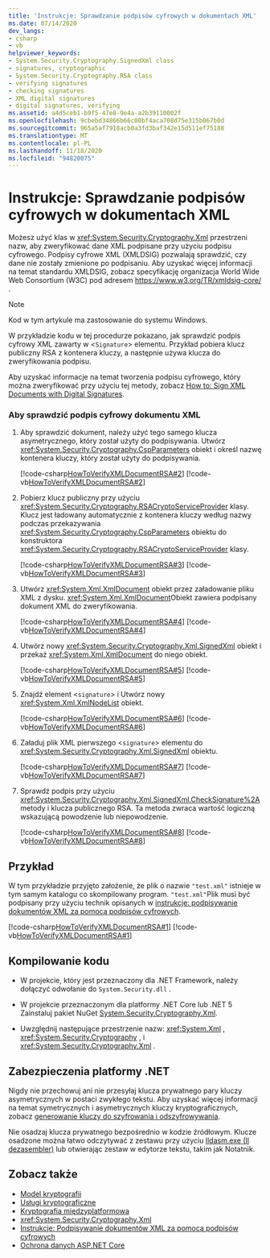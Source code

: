 ```yaml
---
title: 'Instrukcje: Sprawdzanie podpisów cyfrowych w dokumentach XML'
ms.date: 07/14/2020
dev_langs:
- csharp
- vb
helpviewer_keywords:
- System.Security.Cryptography.SignedXml class
- signatures, cryptographic
- System.Security.Cryptography.RSA class
- verifying signatures
- checking signatures
- XML digital signatures
- digital signatures, verifying
ms.assetid: a4d5ceb1-b9f5-47e8-9e4a-a2b39110002f
ms.openlocfilehash: 9cbebd34866b66c00bf4aca708d75e315b067b0d
ms.sourcegitcommit: 965a5af7918acb0a3fd3baf342e15d511ef75188
ms.translationtype: MT
ms.contentlocale: pl-PL
ms.lasthandoff: 11/18/2020
ms.locfileid: "94820075"
---
```

# <a name="how-to-verify-the-digital-signatures-of-xml-documents"></a>Instrukcje: Sprawdzanie podpisów cyfrowych w dokumentach XML

Możesz użyć klas w <xref:System.Security.Cryptography.Xml> przestrzeni nazw, aby zweryfikować dane XML podpisane przy użyciu podpisu cyfrowego. Podpisy cyfrowe XML (XMLDSIG) pozwalają sprawdzić, czy dane nie zostały zmienione po podpisaniu. Aby uzyskać więcej informacji na temat standardu XMLDSIG, zobacz specyfikację organizacja World Wide Web Consortium (W3C) pod adresem <https://www.w3.org/TR/xmldsig-core/> .
  
> [!NOTE]
> Kod w tym artykule ma zastosowanie do systemu Windows.

W przykładzie kodu w tej procedurze pokazano, jak sprawdzić podpis cyfrowy XML zawarty w <`Signature`> elementu.  Przykład pobiera klucz publiczny RSA z kontenera kluczy, a następnie używa klucza do zweryfikowania podpisu.  
  
Aby uzyskać informacje na temat tworzenia podpisu cyfrowego, który można zweryfikować przy użyciu tej metody, zobacz [How to: Sign XML Documents with Digital Signatures](how-to-sign-xml-documents-with-digital-signatures.md).  
  
### <a name="to-verify-the-digital-signature-of-an-xml-document"></a>Aby sprawdzić podpis cyfrowy dokumentu XML  
  
1. Aby sprawdzić dokument, należy użyć tego samego klucza asymetrycznego, który został użyty do podpisywania.  Utwórz <xref:System.Security.Cryptography.CspParameters> obiekt i określ nazwę kontenera kluczy, który został użyty do podpisywania.  
  
     [!code-csharp[HowToVerifyXMLDocumentRSA#2](../../../samples/snippets/csharp/VS_Snippets_CLR/HowToVerifyXMLDocumentRSA/cs/sample.cs#2)]
     [!code-vb[HowToVerifyXMLDocumentRSA#2](../../../samples/snippets/visualbasic/VS_Snippets_CLR/HowToVerifyXMLDocumentRSA/vb/sample.vb#2)]  
  
2. Pobierz klucz publiczny przy użyciu <xref:System.Security.Cryptography.RSACryptoServiceProvider> klasy.  Klucz jest ładowany automatycznie z kontenera kluczy według nazwy podczas przekazywania <xref:System.Security.Cryptography.CspParameters> obiektu do konstruktora <xref:System.Security.Cryptography.RSACryptoServiceProvider> klasy.  
  
     [!code-csharp[HowToVerifyXMLDocumentRSA#3](../../../samples/snippets/csharp/VS_Snippets_CLR/HowToVerifyXMLDocumentRSA/cs/sample.cs#3)]
     [!code-vb[HowToVerifyXMLDocumentRSA#3](../../../samples/snippets/visualbasic/VS_Snippets_CLR/HowToVerifyXMLDocumentRSA/vb/sample.vb#3)]  
  
3. Utwórz <xref:System.Xml.XmlDocument> obiekt przez załadowanie pliku XML z dysku.  <xref:System.Xml.XmlDocument>Obiekt zawiera podpisany dokument XML do zweryfikowania.  
  
     [!code-csharp[HowToVerifyXMLDocumentRSA#4](../../../samples/snippets/csharp/VS_Snippets_CLR/HowToVerifyXMLDocumentRSA/cs/sample.cs#4)]
     [!code-vb[HowToVerifyXMLDocumentRSA#4](../../../samples/snippets/visualbasic/VS_Snippets_CLR/HowToVerifyXMLDocumentRSA/vb/sample.vb#4)]  
  
4. Utwórz nowy <xref:System.Security.Cryptography.Xml.SignedXml> obiekt i przekaż <xref:System.Xml.XmlDocument> do niego obiekt.  
  
     [!code-csharp[HowToVerifyXMLDocumentRSA#5](../../../samples/snippets/csharp/VS_Snippets_CLR/HowToVerifyXMLDocumentRSA/cs/sample.cs#5)]
     [!code-vb[HowToVerifyXMLDocumentRSA#5](../../../samples/snippets/visualbasic/VS_Snippets_CLR/HowToVerifyXMLDocumentRSA/vb/sample.vb#5)]  
  
5. Znajdź element <`signature`> i Utwórz nowy <xref:System.Xml.XmlNodeList> obiekt.  
  
     [!code-csharp[HowToVerifyXMLDocumentRSA#6](../../../samples/snippets/csharp/VS_Snippets_CLR/HowToVerifyXMLDocumentRSA/cs/sample.cs#6)]
     [!code-vb[HowToVerifyXMLDocumentRSA#6](../../../samples/snippets/visualbasic/VS_Snippets_CLR/HowToVerifyXMLDocumentRSA/vb/sample.vb#6)]  
  
6. Załaduj plik XML pierwszego <`signature`> elementu do <xref:System.Security.Cryptography.Xml.SignedXml> obiektu.  
  
     [!code-csharp[HowToVerifyXMLDocumentRSA#7](../../../samples/snippets/csharp/VS_Snippets_CLR/HowToVerifyXMLDocumentRSA/cs/sample.cs#7)]
     [!code-vb[HowToVerifyXMLDocumentRSA#7](../../../samples/snippets/visualbasic/VS_Snippets_CLR/HowToVerifyXMLDocumentRSA/vb/sample.vb#7)]  
  
7. Sprawdź podpis przy użyciu <xref:System.Security.Cryptography.Xml.SignedXml.CheckSignature%2A> metody i klucza publicznego RSA.  Ta metoda zwraca wartość logiczną wskazującą powodzenie lub niepowodzenie.  
  
     [!code-csharp[HowToVerifyXMLDocumentRSA#8](../../../samples/snippets/csharp/VS_Snippets_CLR/HowToVerifyXMLDocumentRSA/cs/sample.cs#8)]
     [!code-vb[HowToVerifyXMLDocumentRSA#8](../../../samples/snippets/visualbasic/VS_Snippets_CLR/HowToVerifyXMLDocumentRSA/vb/sample.vb#8)]  
  
## <a name="example"></a>Przykład

W tym przykładzie przyjęto założenie, że plik o nazwie `"test.xml"` istnieje w tym samym katalogu co skompilowany program.  `"test.xml"`Plik musi być podpisany przy użyciu technik opisanych w [instrukcje: podpisywanie dokumentów XML za pomocą podpisów cyfrowych](how-to-sign-xml-documents-with-digital-signatures.md).  
  
[!code-csharp[HowToVerifyXMLDocumentRSA#1](../../../samples/snippets/csharp/VS_Snippets_CLR/HowToVerifyXMLDocumentRSA/cs/sample.cs#1)]
[!code-vb[HowToVerifyXMLDocumentRSA#1](../../../samples/snippets/visualbasic/VS_Snippets_CLR/HowToVerifyXMLDocumentRSA/vb/sample.vb#1)]  
  
## <a name="compiling-the-code"></a>Kompilowanie kodu  
  
- W projekcie, który jest przeznaczony dla .NET Framework, należy dołączyć odwołanie do `System.Security.dll` .

- W projekcie przeznaczonym dla platformy .NET Core lub .NET 5 Zainstaluj pakiet NuGet [System.Security.Cryptography.Xml](https://www.nuget.org/packages/System.Security.Cryptography.Xml).
  
- Uwzględnij następujące przestrzenie nazw: <xref:System.Xml> , <xref:System.Security.Cryptography> , i <xref:System.Security.Cryptography.Xml> .  
  
## <a name="net-security"></a>Zabezpieczenia platformy .NET

Nigdy nie przechowuj ani nie przesyłaj klucza prywatnego pary kluczy asymetrycznych w postaci zwykłego tekstu.  Aby uzyskać więcej informacji na temat symetrycznych i asymetrycznych kluczy kryptograficznych, zobacz [generowanie kluczy do szyfrowania i odszyfrowywania](generating-keys-for-encryption-and-decryption.md).  
  
Nie osadzaj klucza prywatnego bezpośrednio w kodzie źródłowym.  Klucze osadzone można łatwo odczytywać z zestawu przy użyciu [Ildasm.exe (Il dezasembler)](../../framework/tools/ildasm-exe-il-disassembler.md) lub otwierając zestaw w edytorze tekstu, takim jak Notatnik.  
  
## <a name="see-also"></a>Zobacz także

- [Model kryptografii](cryptography-model.md)
- [Usługi kryptograficzne](cryptographic-services.md)
- [Kryptografia międzyplatformowa](cross-platform-cryptography.md)
- <xref:System.Security.Cryptography.Xml>
- [Instrukcje: Podpisywanie dokumentów XML za pomocą podpisów cyfrowych](how-to-sign-xml-documents-with-digital-signatures.md)
- [Ochrona danych ASP.NET Core](/aspnet/core/security/data-protection/introduction)
